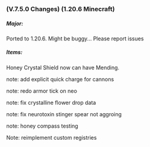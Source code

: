 ### **(V.7.5.0 Changes) (1.20.6 Minecraft)**

##### Major:
Ported to 1.20.6. Might be buggy... Please report issues

##### Items:
Honey Crystal Shield now can have Mending.

note: add explicit quick charge for cannons 

note: redo armor tick on neo

note: fix crystalline flower drop data

note: fix neurotoxin stinger spear not aggroing

note: honey compass testing

Note: reimplement custom registries